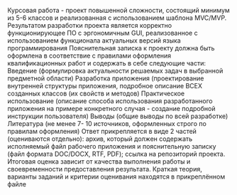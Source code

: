 Курсовая работа - проект повышенной сложности, состоящий минимум из 5-6 классов и реализованная с использованием шаблона MVC/MVP.
Результатом разработки проекта является корректно функционирующее ПО с эргономичным GUI, реализованное с использованием функционала актуальных версий языка программирования
Пояснительная записка к проекту должна быть оформлена в соответствие с правилами оформления квалификационных работ и содержать в себе следующие части:
Введение (формулировка актуальности решаемых задач в выбранной предметной области)
Разработка приложения (проектирование внутренней структуры приложения, подробное описание ВСЕХ созданных классов (их свойств и методов)
Практическое использование (описание способа использования разработанного приложения на примере конкретного случая - создание подробной инструкции пользователя)
Выводы (общие выводы по всей разработке)
Литература (не менее 7- 10 источников, оформленных строго по правилам оформления)
Ответ прикрепляется в виде 2 частей (оцениваются отдельно):
архив, который должен содержать исполняемый файл рабочего приложения и пояснительную записку (файл формата DOC/DOCX, RTF, PDF);
ссылка на репозиторий проекта.
Итоговая оценка зависит от качества выполнения работы и своевременности предоставления результата.
Краткая теория, варианты заданий и критерии оценивания находятся в прикреплённом файле
